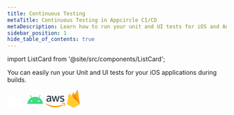 ```yaml
---
title: Continuous Testing
metaTitle: Continuous Testing in Appcircle CI/CD
metaDescription: Learn how to run your unit and UI tests for iOS and Android, or Send them to AWS Device Farm or Firebase Test Lab
sidebar_position: 1
hide_table_of_contents: true
---
```


import ListCard from '@site/src/components/ListCard';

You can easily run your Unit and UI tests for your iOS applications during builds.

<section class="navigation-cards">
<ListCard title="iOS" description="You can easily run your Unit and UI tests for your iOS applications during builds." href="/continuous-testing/running-ios-unit-and-ui-tests" customClass="ios">
<svg width="40" height="40" viewBox="0 0 40 40" fill="none" xmlns="http://www.w3.org/2000/svg">
<path fill-rule="evenodd" clip-rule="evenodd" d="M28.3139 0C28.582 2.34155 27.5959 4.69366 26.1404 6.3864C24.6799 8.07589 22.29 9.3922 19.9468 9.21821C19.6303 6.91894 20.8116 4.52943 22.1627 3.02856C23.6708 1.33745 26.2134 0.0813037 28.3139 0ZM35.8725 13.6557C35.4222 13.9247 31.3471 16.3588 31.3979 21.2552C31.4535 27.1665 36.6897 29.223 36.9873 29.3399C36.9943 29.3426 36.9986 29.3443 37 29.3449C36.9972 29.3528 36.9919 29.369 36.984 29.393C36.8529 29.7932 36.0074 32.3741 34.1077 35.0346C32.368 37.472 30.5645 39.8965 27.7198 39.9461C26.3523 39.9711 25.4387 39.5925 24.4887 39.1987C23.4948 38.7867 22.461 38.3583 20.8261 38.3583C19.1127 38.3583 18.0309 38.8001 16.9888 39.2257C16.0859 39.5944 15.2129 39.9509 13.9849 39.9973C11.2403 40.0973 9.14836 37.3655 7.39416 34.9378C3.80599 29.971 1.06563 20.9015 4.74801 14.7818C6.57265 11.7411 9.84088 9.8158 13.3866 9.76539C14.9141 9.73959 16.3942 10.3026 17.6895 10.7953C18.6799 11.1721 19.5623 11.5077 20.2753 11.5077C20.9158 11.5077 21.7745 11.1833 22.7758 10.8049C24.3522 10.2093 26.2819 9.48009 28.2697 9.67351C29.6302 9.72717 33.4526 10.1987 35.9061 13.6354C35.8995 13.6396 35.8882 13.6463 35.8725 13.6557Z" fill="white"/>
</svg>
</ListCard>
<ListCard title="Android" description="Learn how to start run Unit &amp; UI tests on your Android projects." href="/continuous-testing/running-android-unit-tests" customClass="android">
<svg width="40" height="40" viewBox="0 0 40 40" fill="none" xmlns="http://www.w3.org/2000/svg">
<path d="M28.2846 25.1543C27.9881 25.1544 27.6982 25.0665 27.4516 24.9018C27.2051 24.7371 27.0129 24.503 26.8994 24.2291C26.7858 23.9552 26.7561 23.6538 26.8139 23.363C26.8717 23.0721 27.0144 22.805 27.224 22.5953C27.4337 22.3856 27.7008 22.2427 27.9916 22.1848C28.2824 22.1269 28.5838 22.1566 28.8578 22.27C29.1317 22.3834 29.3659 22.5755 29.5307 22.822C29.6955 23.0685 29.7834 23.3584 29.7835 23.6549C29.783 24.0523 29.625 24.4334 29.344 24.7145C29.063 24.9955 28.682 25.1537 28.2846 25.1543V25.1543ZM11.7154 25.1543C11.4189 25.1544 11.129 25.0665 10.8825 24.9018C10.6359 24.7371 10.4437 24.503 10.3302 24.2291C10.2167 23.9552 10.1869 23.6538 10.2447 23.363C10.3025 23.0721 10.4452 22.805 10.6548 22.5953C10.8645 22.3856 11.1316 22.2427 11.4224 22.1848C11.7132 22.1269 12.0146 22.1566 12.2886 22.27C12.5625 22.3834 12.7967 22.5755 12.9615 22.822C13.1263 23.0685 13.2142 23.3584 13.2143 23.6549C13.2139 24.0523 13.0559 24.4334 12.7749 24.7145C12.4939 24.9956 12.1129 25.1538 11.7154 25.1543V25.1543ZM28.8222 16.1245L31.818 10.9357C31.859 10.8649 31.8856 10.7866 31.8963 10.7055C31.907 10.6243 31.9017 10.5418 31.8805 10.4627C31.8594 10.3836 31.8229 10.3095 31.7731 10.2445C31.7233 10.1795 31.6612 10.125 31.5903 10.084C31.5194 10.0431 31.4412 10.0164 31.36 10.0057C31.2789 9.99498 31.1964 10.0003 31.1173 10.0215C31.0382 10.0426 30.964 10.0791 30.8991 10.1289C30.8341 10.1787 30.7796 10.2408 30.7386 10.3117L27.7049 15.566C25.3851 14.5073 22.7797 13.9177 19.9997 13.9177C17.2197 13.9177 14.6146 14.5081 12.2948 15.566L9.26141 10.3117C9.2205 10.2408 9.16601 10.1787 9.10108 10.1289C9.03615 10.079 8.96204 10.0425 8.88297 10.0213C8.80391 10.0001 8.72145 9.99465 8.64029 10.0053C8.55914 10.016 8.48088 10.0426 8.40999 10.0835C8.3391 10.1244 8.27696 10.1789 8.22712 10.2438C8.17728 10.3087 8.14072 10.3828 8.11953 10.4619C8.09833 10.541 8.09292 10.6234 8.10359 10.7046C8.11426 10.7857 8.14082 10.864 8.18174 10.9349L11.1778 16.1245C6.0334 18.9226 2.5147 24.1306 2 30.2838H38C37.4847 24.1306 33.9663 18.9226 28.8222 16.1245" fill="#3DDC84"/>
</svg>
</ListCard>
<ListCard title="AWS Device Farm" description="Run your UI tests on Amazon Web Services&apos; AWS Device Farm" href="/continuous-testing/using-aws-device-farm-for-ios-and-android-continuous-testing" customClass="aws">
<svg width="45" height="30" viewBox="0 0 45 30" fill="none" xmlns="http://www.w3.org/2000/svg">
<path class="aws-logotype" d="M12.7251 11.2975C12.7251 11.8488 12.7847 12.2959 12.889 12.6237C13.0082 12.9515 13.1572 13.3091 13.3658 13.6965C13.4403 13.8157 13.4701 13.9349 13.4701 14.0392C13.4701 14.1882 13.3807 14.3372 13.187 14.4862L12.2483 15.1121C12.1141 15.2015 11.98 15.2462 11.8608 15.2462C11.7118 15.2462 11.5628 15.1717 11.4138 15.0376C11.2052 14.8141 11.0264 14.5757 10.8774 14.3372C10.7284 14.0839 10.5794 13.8008 10.4155 13.4581C9.25321 14.829 7.79296 15.5144 6.03468 15.5144C4.78302 15.5144 3.78468 15.1568 3.05455 14.4415C2.32441 13.7263 1.9519 12.7727 1.9519 11.5806C1.9519 10.3141 2.39892 9.28592 3.30785 8.51109C4.21679 7.73625 5.42375 7.34884 6.95851 7.34884C7.46514 7.34884 7.98667 7.39354 8.53799 7.46805C9.08932 7.54254 9.65553 7.66176 10.2516 7.79586V6.70811C10.2516 5.57567 10.0131 4.78592 9.55124 4.32401C9.07441 3.86209 8.26977 3.63857 7.12242 3.63857C6.60091 3.63857 6.06447 3.69817 5.51315 3.83227C4.96182 3.96639 4.4254 4.13029 3.90389 4.3389C3.66547 4.44321 3.48667 4.50281 3.38236 4.53261C3.27805 4.56242 3.20356 4.57732 3.14395 4.57732C2.93534 4.57732 2.83104 4.42832 2.83104 4.1154V3.38526C2.83104 3.14685 2.86083 2.96805 2.93534 2.86374C3.00984 2.75944 3.14395 2.65513 3.35257 2.55082C3.87408 2.28261 4.49992 2.05911 5.23004 1.88029C5.96017 1.68659 6.73501 1.59718 7.55454 1.59718C9.32772 1.59718 10.6241 1.9995 11.4585 2.80414C12.2781 3.60877 12.6953 4.83062 12.6953 6.46971V11.2975H12.7251ZM6.6754 13.5624C7.16712 13.5624 7.67375 13.473 8.21017 13.2942C8.7466 13.1154 9.22342 12.7876 9.62574 12.3406C9.86414 12.0574 10.043 11.7445 10.1324 11.3869C10.2218 11.0293 10.2814 10.5972 10.2814 10.0906V9.46474C9.84925 9.36043 9.38733 9.27103 8.9105 9.21142C8.43369 9.15182 7.97176 9.12202 7.50984 9.12202C6.51149 9.12202 5.78137 9.31573 5.28965 9.71805C4.79793 10.1204 4.5595 10.6866 4.5595 11.4316C4.5595 12.1319 4.73832 12.6535 5.11083 13.0111C5.46845 13.3836 5.98998 13.5624 6.6754 13.5624ZM18.6406 15.1717C18.3724 15.1717 18.1936 15.127 18.0744 15.0227C17.9552 14.9333 17.8509 14.7247 17.7615 14.4415L14.2598 2.92335C14.1704 2.62534 14.1257 2.43161 14.1257 2.32732C14.1257 2.0889 14.2449 1.9548 14.4834 1.9548H15.9436C16.2267 1.9548 16.4204 1.9995 16.5247 2.10381C16.644 2.19321 16.7334 2.40182 16.8228 2.68492L19.326 12.5492L21.6506 2.68492C21.7251 2.38691 21.8145 2.19321 21.9337 2.10381C22.0528 2.01441 22.2615 1.9548 22.5296 1.9548H23.7217C24.0049 1.9548 24.1986 1.9995 24.3178 2.10381C24.4371 2.19321 24.5413 2.40182 24.6009 2.68492L26.9552 12.6684L29.5329 2.68492C29.6224 2.38691 29.7268 2.19321 29.8311 2.10381C29.9503 2.01441 30.144 1.9548 30.4121 1.9548H31.7979C32.0362 1.9548 32.1705 2.07401 32.1705 2.32732C32.1705 2.40182 32.1555 2.47633 32.1407 2.56573C32.1257 2.65513 32.0959 2.77434 32.0362 2.93824L28.4452 14.4565C28.3558 14.7545 28.2516 14.9482 28.1323 15.0376C28.0132 15.127 27.8194 15.1866 27.5661 15.1866H26.2847C26.0016 15.1866 25.8079 15.1419 25.6886 15.0376C25.5694 14.9333 25.4651 14.7396 25.4055 14.4415L23.0959 4.83062L20.8012 14.4267C20.7268 14.7247 20.6374 14.9184 20.5181 15.0227C20.3989 15.127 20.1904 15.1717 19.9221 15.1717H18.6406ZM37.788 15.574C37.0132 15.574 36.2383 15.4846 35.4934 15.3058C34.7482 15.127 34.1672 14.9333 33.7796 14.7098C33.5413 14.5757 33.3774 14.4267 33.3178 14.2925C33.2582 14.1584 33.2284 14.0094 33.2284 13.8753V13.1154C33.2284 12.8025 33.3476 12.6535 33.5711 12.6535C33.6606 12.6535 33.75 12.6684 33.8392 12.6982C33.9287 12.728 34.0627 12.7876 34.2118 12.8472C34.7184 13.0707 35.2699 13.2495 35.8509 13.3687C36.447 13.4879 37.0281 13.5475 37.6241 13.5475C38.5627 13.5475 39.2929 13.3836 39.7995 13.0558C40.3061 12.728 40.5744 12.2512 40.5744 11.6402C40.5744 11.223 40.4404 10.8803 40.1721 10.5972C39.9039 10.3141 39.3973 10.0608 38.6672 9.82235L36.5066 9.15182C35.4187 8.80911 34.6142 8.30248 34.1224 7.63194C33.6307 6.97633 33.3774 6.24619 33.3774 5.47136C33.3774 4.84552 33.5115 4.2942 33.7796 3.81739C34.0479 3.34056 34.4055 2.92335 34.8525 2.59552C35.2995 2.25281 35.8061 1.9995 36.4022 1.82069C36.9982 1.64189 37.6241 1.56738 38.2796 1.56738C38.6076 1.56738 38.9503 1.58228 39.2781 1.62699C39.6208 1.67169 39.9337 1.73129 40.2467 1.79089C40.5446 1.8654 40.8277 1.93989 41.0959 2.02931C41.3642 2.11871 41.5727 2.20811 41.7217 2.29751C41.9304 2.41672 42.0793 2.53592 42.1687 2.67004C42.2582 2.78923 42.3028 2.95314 42.3028 3.16176V3.86209C42.3028 4.17501 42.1837 4.3389 41.9602 4.3389C41.841 4.3389 41.6473 4.27931 41.394 4.1601C40.5446 3.77269 39.591 3.57898 38.5329 3.57898C37.6837 3.57898 37.0132 3.71308 36.5512 3.99619C36.0892 4.27931 35.8509 4.71142 35.8509 5.32236C35.8509 5.73956 36 6.09718 36.2979 6.38029C36.5959 6.66341 37.1473 6.94652 37.9371 7.19983L40.0528 7.87037C41.1257 8.21308 41.9006 8.68989 42.3624 9.30082C42.8244 9.91176 43.0479 10.6121 43.0479 11.3869C43.0479 12.0277 42.9139 12.6088 42.6606 13.1154C42.3922 13.622 42.0347 14.069 41.5727 14.4267C41.1109 14.7992 40.5594 15.0674 39.9187 15.2611C39.2482 15.4697 38.5479 15.574 37.788 15.574Z" fill="#252F3E"/>
<path d="M40.6041 22.8161C35.7019 26.4369 28.5793 28.3592 22.4552 28.3592C13.8723 28.3592 6.13891 25.1854 0.297844 19.9104C-0.164076 19.4933 0.253143 18.927 0.804468 19.2549C7.12235 22.9204 14.9154 25.1406 22.9767 25.1406C28.4155 25.1406 34.3905 24.0082 39.889 21.6836C40.7083 21.3111 41.4088 22.2201 40.6041 22.8161ZM42.6456 20.4917C42.0197 19.6869 38.5032 20.1041 36.9088 20.298C36.432 20.3574 36.3574 19.9403 36.7896 19.6273C39.5908 17.6605 44.1953 18.2267 44.7315 18.8824C45.268 19.5529 44.5827 24.1571 41.9601 26.3625C41.5577 26.7053 41.1703 26.5264 41.3492 26.0794C41.9453 24.6041 43.2713 21.2814 42.6456 20.4917Z" fill="#FF9900"/>
</svg>

</ListCard>
<ListCard title="Firebase Test Lab" description="Learn to deploy your app to Firebase Test Lab to run automated tests." href="/tutorials/quick-start/how-to-add-a-flutter-app" customClass="firebase">
<svg width="30" height="43" viewBox="0 0 30 43" fill="none" xmlns="http://www.w3.org/2000/svg">
<g clip-path="url(#clip0_1612_1229)">
<mask id="mask0_1612_1229" style={{maskType: 'alpha' }} maskUnits="userSpaceOnUse" x="0" y="0" width="30" height="43">
<path d="M3.89062 10.1264C3.94885 9.77968 4.19572 9.49418 4.53087 9.38598C4.86602 9.27776 5.23367 9.36483 5.48437 9.61181L10.3359 14.5004L14.1796 7.22596C14.3338 6.91438 14.6518 6.71713 15 6.71713C15.3481 6.71713 15.6661 6.91438 15.8203 7.22596L17.9062 11.2024L23.1796 1.42508C23.6015 0.629793 24.7968 0.840311 24.9374 1.72915L29.9999 34.1485L16.4296 41.7505C15.5757 42.2183 14.5414 42.2183 13.6875 41.7505L0 34.1485L3.89062 10.1264Z" fill="white"/>
</mask>
<g mask="url(#mask0_1612_1229)">
<path d="M3.89062 10.1264C3.94885 9.77968 4.19572 9.49418 4.53087 9.38598C4.86602 9.27776 5.23367 9.36483 5.48437 9.61181L10.3359 14.5004L14.1796 7.22596C14.3338 6.91438 14.6518 6.71713 15 6.71713C15.3481 6.71713 15.6661 6.91438 15.8203 7.22596L17.9062 11.2024L23.1796 1.42508C23.6015 0.629793 24.7968 0.840311 24.9374 1.72915L29.9999 34.1485L16.4296 41.7505C15.5757 42.2183 14.5414 42.2183 13.6875 41.7505L0 34.1485L3.89062 10.1264Z" fill="url(#paint0_linear_1612_1229)"/>
<path d="M29.9999 34.1485L24.914 1.72915C24.7734 0.840311 23.5781 0.629793 23.1562 1.42508L17.9062 11.2024L15.8203 7.22596C15.659 6.91598 15.3382 6.72148 14.9883 6.72148C14.6383 6.72148 14.3175 6.91598 14.1562 7.22596L0 34.1485H29.9999Z" fill="#FFA000"/>
<path d="M12.4688 21.5178L17.9297 11.2025L30 34.1487L12.4688 21.5178Z" fill="#F57C00"/>
<path d="M-0.00012207 34.1485L3.8905 10.1264C3.94873 9.77967 4.1956 9.49417 4.53075 9.38597C4.8659 9.27775 5.23355 9.36482 5.48423 9.6118L29.9997 34.1485L16.4295 41.7505C15.5756 42.2182 14.5413 42.2182 13.6874 41.7505L-0.00012207 34.1485Z" fill="#FFCA28"/>
<path d="M3.89062 10.1264C3.94885 9.77968 4.19572 9.49418 4.53087 9.38598C4.86602 9.27776 5.23367 9.36483 5.48437 9.61181L10.3359 14.5004L14.1796 7.22596C14.3338 6.91438 14.6518 6.71713 15 6.71713C15.3481 6.71713 15.6661 6.91438 15.8203 7.22596L17.9062 11.2024L23.1796 1.42508C23.6015 0.629793 24.7968 0.840311 24.9374 1.72915L29.9999 34.1485L16.4296 41.7505C15.5757 42.2183 14.5414 42.2183 13.6875 41.7505L0 34.1485L3.89062 10.1264Z" fill="url(#paint1_linear_1612_1229)"/>
</g>
</g>
<defs>
<linearGradient id="paint0_linear_1612_1229" x1="31.0444" y1="7.94093" x2="-6.31065" y2="27.7358" gradientUnits="userSpaceOnUse">
<stop stop-color="white" stop-opacity="0.1"/>
<stop offset="1" stop-color="white" stop-opacity="0"/>
</linearGradient>
<linearGradient id="paint1_linear_1612_1229" x1="31.0444" y1="7.94093" x2="-6.31065" y2="27.7358" gradientUnits="userSpaceOnUse">
<stop stop-color="white" stop-opacity="0.1"/>
<stop offset="1" stop-color="white" stop-opacity="0"/>
</linearGradient>
<clipPath id="clip0_1612_1229">
<rect width="30" height="42.5" fill="white"/>
</clipPath>
</defs>
</svg>

</ListCard>

</section>